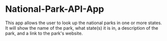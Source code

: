 # National-Park-API-App
This app allows the user to look up the national parks in one or more states. It will show the name of the park, what state(s) it is in, a description of the park, and a link to the park's website.
